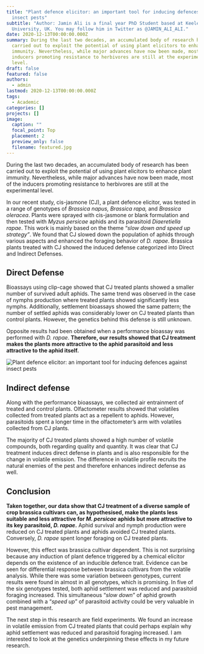 ```yaml
---
title: "Plant defence elicitor: an important tool for inducing defences against
  insect pests"
subtitle: "Author: Jamin Ali is a final year PhD Student based at Keele
  University, UK. You may follow him in Twitter as @JAMIN_ALI_ALI."
date: 2020-12-13T00:00:00.000Z
summary: During the last two decades, an accumulated body of research has been
  carried out to exploit the potential of using plant elicitors to enhance plant
  immunity. Nevertheless, while major advances have now been made, most of the
  inducers promoting resistance to herbivores are still at the experimental
  level.
draft: false
featured: false
authors:
  - admin
lastmod: 2020-12-13T00:00:00.000Z
tags:
  - Academic
categories: []
projects: []
image:
  caption: ""
  focal_point: Top
  placement: 2
  preview_only: false
  filename: featured.jpg
---
```

During the last two decades, an accumulated body of research has been carried out to exploit the potential of using plant elicitors to enhance plant immunity. Nevertheless, while major advances have now been made, most of the inducers promoting resistance to herbivores are still at the experimental level.

In our recent study, cis-jasmone (CJ), a plant defence elicitor, was tested in a range of genotypes of *Brassica napus, Brassica rapa,* and *Brassica oleracea*. Plants were sprayed with cis-jasmone or blank formulation and then tested with *Myzus persicae* aphids and its parasitoid *Diaeretiella rapae*. This work is mainly based on the theme “*slow down and speed up strategy”*. We found that CJ slowed down the population of aphids through various aspects and enhanced the foraging behavior of *D. rapae*. Brassica plants treated with CJ showed the induced defense categorized into Direct and Indirect Defenses.

## **Direct Defense**  

Bioassays using clip-cage showed that CJ treated plants showed a smaller number of survived adult aphids. The same trend was observed in the case of nymphs production where treated plants showed significantly less nymphs. Additionally, settlement bioassays showed the same pattern; the number of settled aphids was considerably lower on CJ treated plants than control plants. However, the genetics behind this defense is still unknown.

Opposite results had been obtained when a performance bioassay was performed with *D. rapae*. **Therefore, our results showed that CJ treatment makes the plants more attractive to the aphid parasitoid and less attractive to the aphid itself.**  

![Plant defence elicitor: an important tool for inducing defences against insect pests](https://globalplantcouncil.org/wp-content/uploads/2021/11/imagen-2048x892.jpg "Plant defence elicitor: an important tool for inducing defences against insect pests")

## **Indirect defense**

Along with the performance bioassays, we collected air entrainment of treated and control plants. Olfactometer results showed that volatiles collected from treated plants act as a repellent to aphids. However, parasitoids spent a longer time in the olfactometer’s arm with volatiles collected from CJ plants.

The majority of CJ treated plants showed a high number of volatile compounds, both regarding quality and quantity. It was clear that CJ treatment induces direct defense in plants and is also responsible for the change in volatile emission. The difference in volatile profile recruits the natural enemies of the pest and therefore enhances indirect defense as well.  

## **Conclusion**

**Taken together, our data show that CJ treatment of a diverse sample of crop brassica cultivars can, as hypothesised, make the plants less suitable and less attractive for *M. persicae* aphids but more attractive to its key parasitoid, *D. rapae*.** Aphid survival and nymph production were reduced on CJ treated plants and aphids avoided CJ treated plants. Conversely, *D. rapae* spent longer foraging on CJ treated plants.

However, this effect was brassica cultivar dependent. This is not surprising because any induction of plant defence triggered by a chemical elicitor depends on the existence of an inducible defence trait. Evidence can be seen for differential response between brassica cultivars from the volatile analysis. While there was some variation between genotypes, current results were found in almost in all genotypes, which is promising. In five of the six genotypes tested, both aphid settlement was reduced and parasitoid foraging increased. This simultaneous “*slow down*” of aphid growth combined with a “*speed up*” of parasitoid activity could be very valuable in pest management.

The next step in this research are field experiments. We found an increase in volatile emission from CJ treated plants that could perhaps explain why aphid settlement was reduced and parasitoid foraging increased. I am interested to look at the genetics underpinning these effects in my future research.
